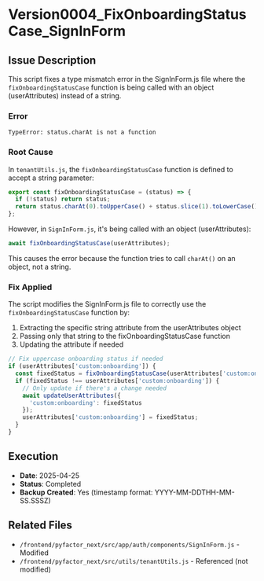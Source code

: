 # Version0004_FixOnboardingStatusCase_SignInForm

## Issue Description
This script fixes a type mismatch error in the SignInForm.js file where the `fixOnboardingStatusCase` function is being called with an object (userAttributes) instead of a string.

### Error
```
TypeError: status.charAt is not a function
```

### Root Cause
In `tenantUtils.js`, the `fixOnboardingStatusCase` function is defined to accept a string parameter:
```javascript
export const fixOnboardingStatusCase = (status) => {
  if (!status) return status;
  return status.charAt(0).toUpperCase() + status.slice(1).toLowerCase();
};
```

However, in `SignInForm.js`, it's being called with an object (userAttributes):
```javascript
await fixOnboardingStatusCase(userAttributes);
```

This causes the error because the function tries to call `charAt()` on an object, not a string.

### Fix Applied
The script modifies the SignInForm.js file to correctly use the `fixOnboardingStatusCase` function by:
1. Extracting the specific string attribute from the userAttributes object
2. Passing only that string to the fixOnboardingStatusCase function
3. Updating the attribute if needed

```javascript
// Fix uppercase onboarding status if needed
if (userAttributes['custom:onboarding']) {
  const fixedStatus = fixOnboardingStatusCase(userAttributes['custom:onboarding']);
  if (fixedStatus !== userAttributes['custom:onboarding']) {
    // Only update if there's a change needed
    await updateUserAttributes({
      'custom:onboarding': fixedStatus
    });
    userAttributes['custom:onboarding'] = fixedStatus;
  }
}
```

## Execution
- **Date**: 2025-04-25
- **Status**: Completed
- **Backup Created**: Yes (timestamp format: YYYY-MM-DDTHH-MM-SS.SSSZ)

## Related Files
- `/frontend/pyfactor_next/src/app/auth/components/SignInForm.js` - Modified
- `/frontend/pyfactor_next/src/utils/tenantUtils.js` - Referenced (not modified)
